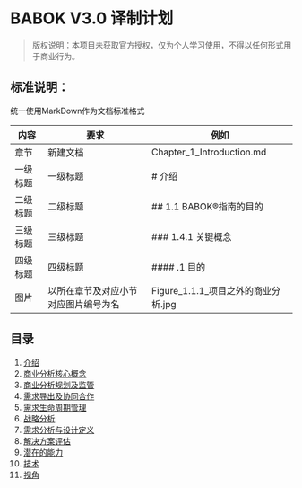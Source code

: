 # BABOK V3.0 译制计划

> 版权说明：本项目未获取官方授权，仅为个人学习使用，不得以任何形式用于商业行为。

## 标准说明：

统一使用MarkDown作为文档标准格式

|    内容    |    要求    |    例如    |
|    ----     |     ----    |    ----    |
|章节|新建文档|Chapter_1_Introduction.md|
|一级标题|一级标题|# 介绍|
|二级标题|二级标题|## 1.1 BABOK®指南的目的|
|三级标题|三级标题|### 1.4.1 关键概念|
|四级标题|四级标题|#### .1 目的|
|图片|以所在章节及对应小节对应图片编号为名|Figure_1.1.1_项目之外的商业分析.jpg|

## 目录

1. [介绍](第一章：介绍/章节_1_介绍.md)
2. [商业分析核心概念](第二章：商业分析核心概念/章节_2_商业分析核心概念.md)
3. [商业分析规划及监管](第三章：商业分析规划及监管/章节_3_商业分析规划及监管.md)
4. [需求导出及协同合作](第四章：需求导出及协同合作/章节_4_需求导出及协同合作.md)
5. [需求生命周期管理](第五章：需求生命周期管理/章节_5_需求生命周期管理.md)
6. [战略分析](第六章：战略分析/章节_6_战略分析.md)
7. [需求分析与设计定义](第七章：需求分析与设计定义/章节_7_需求分析与设计定义.md)
8. [解决方案评估](第八章：解决方案评估/章节_8_解决方案评估.md)
9. [潜在的能力](第九章：潜在的能力/章节_9_潜在的能力.md)
10. [技术](第十章：技术/章节_10_技术.md)
11. [视角](第十一章：视角/章节_11_视角.md)